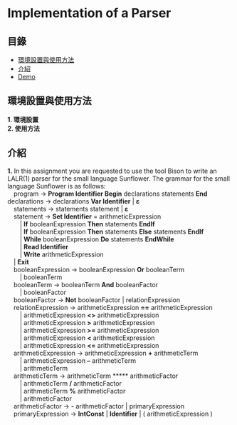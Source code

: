 # Implementation of a Parser
## 目錄
 - [環境設置與使用方法](#環境設置與使用方法)
 - [介紹](#介紹)
 - [Demo](#Demo)  
## 環境設置與使用方法
**1. 環境設置**  
**2. 使用方法**  
## 介紹
**1.** In this assignment you are requested to use the tool Bison to write an LALR(1) parser for the small language Sunflower. The grammar for the small language Sunflower is as follows:  
&emsp;program → **Program Identifier Begin** declarations statements **End** 
&emsp;declarations → declarations **Var Identifier** | **ε**  
&emsp;statements → statements statement | **ε**  
&emsp;statement → **Set Identifier** = arithmeticExpression  
&emsp;&emsp;| **If** booleanExpression **Then** statements **EndIf**  
&emsp;&emsp;| **If** booleanExpression **Then** statements **Else** statements **EndIf**  
&emsp;&emsp;| **While** booleanExpression **Do** statements **EndWhile**  
&emsp;&emsp;| **Read Identifier**  
&emsp;&emsp;| **Write** arithmeticExpression   
&emsp;| **Exit**   
&emsp;booleanExpression → booleanExpression **Or** booleanTerm   
&emsp;&emsp;| booleanTerm   
&emsp;booleanTerm → booleanTerm **And** booleanFactor   
&emsp;&emsp;| booleanFactor   
&emsp;booleanFactor → **Not** booleanFactor | relationExpression  
&emsp;relationExpression → arithmeticExpression **==** arithmeticExpression   
&emsp;&emsp;| arithmeticExpression **<>** arithmeticExpression   
&emsp;&emsp;| arithmeticExpression **>** arithmeticExpression   
&emsp;&emsp;| arithmeticExpression **>=** arithmeticExpression   
&emsp;&emsp;| arithmeticExpression **<** arithmeticExpression   
&emsp;&emsp;| arithmeticExpression **<=** arithmeticExpression   
&emsp;arithmeticExpression → arithmeticExpression **+** arithmeticTerm   
&emsp;&emsp;| arithmeticExpression **–** arithmeticTerm    
&emsp;&emsp;| arithmeticTerm   
&emsp;arithmeticTerm → arithmeticTerm ***** arithmeticFactor   
&emsp;&emsp;| arithmeticTerm **/** arithmeticFactor   
&emsp;&emsp;| arithmeticTerm **%** arithmeticFactor   
&emsp;&emsp;| arithmeticFactor   
&emsp;arithmeticFactor → **-** arithmeticFactor | primaryExpression  
&emsp;primaryExpression → **IntConst** | **Identifier** | ( arithmeticExpression )
